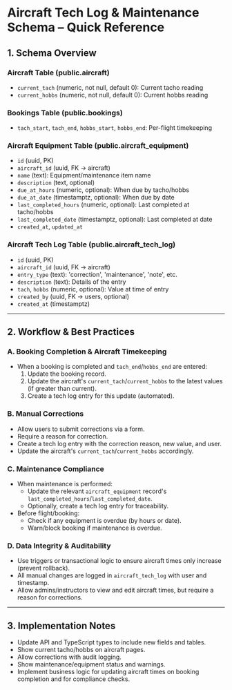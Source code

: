 # Aircraft Tech Log & Maintenance Schema – Quick Reference

## 1. Schema Overview

### Aircraft Table (public.aircraft)
- `current_tach` (numeric, not null, default 0): Current tacho reading
- `current_hobbs` (numeric, not null, default 0): Current hobbs reading

### Bookings Table (public.bookings)
- `tach_start`, `tach_end`, `hobbs_start`, `hobbs_end`: Per-flight timekeeping

### Aircraft Equipment Table (public.aircraft_equipment)
- `id` (uuid, PK)
- `aircraft_id` (uuid, FK → aircraft)
- `name` (text): Equipment/maintenance item name
- `description` (text, optional)
- `due_at_hours` (numeric, optional): When due by tacho/hobbs
- `due_at_date` (timestamptz, optional): When due by date
- `last_completed_hours` (numeric, optional): Last completed at tacho/hobbs
- `last_completed_date` (timestamptz, optional): Last completed at date
- `created_at`, `updated_at`

### Aircraft Tech Log Table (public.aircraft_tech_log)
- `id` (uuid, PK)
- `aircraft_id` (uuid, FK → aircraft)
- `entry_type` (text): 'correction', 'maintenance', 'note', etc.
- `description` (text): Details of the entry
- `tach`, `hobbs` (numeric, optional): Value at time of entry
- `created_by` (uuid, FK → users, optional)
- `created_at` (timestamptz)

---

## 2. Workflow & Best Practices

### A. Booking Completion & Aircraft Timekeeping
- When a booking is completed and `tach_end`/`hobbs_end` are entered:
  1. Update the booking record.
  2. Update the aircraft's `current_tach`/`current_hobbs` to the latest values (if greater than current).
  3. Create a tech log entry for this update (automated).

### B. Manual Corrections
- Allow users to submit corrections via a form.
- Require a reason for correction.
- Create a tech log entry with the correction reason, new value, and user.
- Update the aircraft's `current_tach`/`current_hobbs` accordingly.

### C. Maintenance Compliance
- When maintenance is performed:
  - Update the relevant `aircraft_equipment` record's `last_completed_hours`/`last_completed_date`.
  - Optionally, create a tech log entry for traceability.
- Before flight/booking:
  - Check if any equipment is overdue (by hours or date).
  - Warn/block booking if maintenance is overdue.

### D. Data Integrity & Auditability
- Use triggers or transactional logic to ensure aircraft times only increase (prevent rollback).
- All manual changes are logged in `aircraft_tech_log` with user and timestamp.
- Allow admins/instructors to view and edit aircraft times, but require a reason for corrections.

---

## 3. Implementation Notes
- Update API and TypeScript types to include new fields and tables.
- Show current tacho/hobbs on aircraft pages.
- Allow corrections with audit logging.
- Show maintenance/equipment status and warnings.
- Implement business logic for updating aircraft times on booking completion and for compliance checks. 